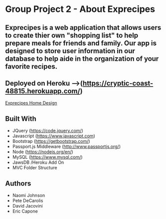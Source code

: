 # Group Project 2 -  About Exprecipes
Exprecipes is a web application that allows users to create thier own "shopping list" to help prepare meals for friends and family. Our app is designed to store user information in our database to help aide in the organization of your favorite recipes. 
---
Deployed on Heroku -->(https://cryptic-coast-48815.herokuapp.com/)
---
[Exprecipes Home Design](https://drive.google.com/file/d/1rdrQZe12wlFcTlZH67F5X5RQuL6X4sH-/view?usp=sharing)

## Built With
* JQuery (https://code.jquery.com/)
* Javascript (https://www.javascript.com)
* Bootstrap (https://getbootstrap.com/)
* Passport.js Middleware (http://www.passportjs.org/)
* Node (https://nodejs.org/en/)
* MySQL (https://www.mysql.com/)
* JawsDB /Heroku Add On
* MVC Folder Structure

## Authors
* Naomi Johnson
* Pete DeCarolis
* David Jacovini
* Eric Capone
